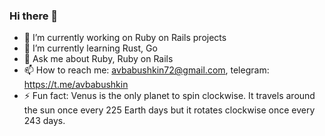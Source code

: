 ### Hi there 👋

- 🔭 I’m currently working on Ruby on Rails projects
- 🌱 I’m currently learning Rust, Go
- 💬 Ask me about Ruby, Ruby on Rails
- 📫 How to reach me: avbabushkin72@gmail.com, telegram: https://t.me/avbabushkin
- ⚡ Fun fact: Venus is the only planet to spin clockwise. It travels around the sun once every 225 Earth days but it rotates clockwise once every 243 days.
